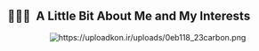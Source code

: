 
<h2> 👨🏻‍💻 &nbsp;A Little Bit About Me and My Interests</h2>
<p align="center">
  <img src="https://uploadkon.ir/uploads/0eb118_23carbon.png" border="0" alt="https://uploadkon.ir/uploads/0eb118_23carbon.png" />
</p>

<!-- ```yaml
const AboutMe = {
    nickName: "Tajangi",
    fullName: "Ali Derakhshan Nezhad",
    located_In: "Iran",
    current_Job: "Front End Developer",
    Team: "IRG Team",

    education: ["Self-Taught Developer", "I am studying Computer Engineering"],

    my_Interests: {
      Work: ["Javascript", "ReactJs", "UI/UX", "Tailwindcss"],
      Fun: ["Game", "Chaiii(Tea)", "Driving With Music", "hmm ..."],
    },
  }; -->
```

  
